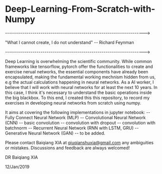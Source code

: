 # Deep-Learning-From-Scratch-with-Numpy

----------------------------------------------------------------------->

"What I cannot create, I do not understand" -- Richard Feynman

----------------------------------------------------------------------->

Deep Learning is overwhelming the scientific community. While common frameworks like tensorflow, pytorch offer the functionalities to create and exercise nerual networks, the essential components have already been encapsulated, making the fundamental working mechnism hidden from us, e.g the actual calculations happening in neural networks. As a AI worker, I believe that I will work with neural networks for at least the next 10 years. In this case, I think it's necessary to understand the basic operations inside the big blackbox. To this end, I created this this repository, to record my exercises in developing neural networks from scratch using numpy.

It aims at covering the following implementations in jupyter notebook:
-- Fully Connect Neural Network (MLP)
-- Convolutional Neural Network (CNN)
   -- basic convolution
   -- convolution with dropout
   -- convolution with batchnorm
-- Recurrent Neural Network (RNN with LSTM, GRU)
-- Generative Neural Network (GAN)
-- to be added.

Please contact Baiqiang XIA at qiuqianshuxia@gmail.com any ambiguities or mistakes.
Discussions and feedback are always welcomed! 

DR Baiqiang XIA

12/Jan/2019
